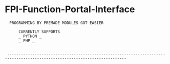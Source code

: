 # FPI-Function-Portal-Interface


      PROGRAMMING BY PREMADE MODULES GOT EASIER
      
          CURRENTLY SUPPORTS           
          _ PYTHON _
          _ PHP _
          
          
     --------------------------------------------------------------------------------------------------------------------------
        
            
